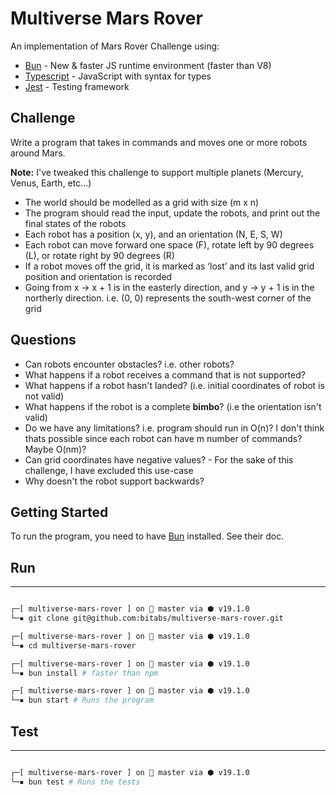 # Multiverse Mars Rover

An implementation of Mars Rover Challenge using:

- [Bun](https://bun.sh) - New & faster JS runtime environment (faster than V8)
- [Typescript](https://www.typescriptlang.org/) - JavaScript with syntax for types
- [Jest](https://jestjs.io/) - Testing framework

## Challenge

Write a program that takes in commands and moves one or more robots around
Mars.

**Note:** I've tweaked this challenge to support multiple planets (Mercury, Venus, Earth, etc...)

- The world should be modelled as a grid with size (m x n)
- The program should read the input, update the robots, and print out the final states of the robots
- Each robot has a position (x, y), and an orientation (N, E, S, W)
- Each robot can move forward one space (F), rotate left by 90 degrees (L), or rotate right by 90 degrees (R)
- If a robot moves off the grid, it is marked as ‘lost’ and its last valid grid position and orientation is recorded
- Going from x -> x + 1 is in the easterly direction, and y -> y + 1 is in the northerly direction. i.e. (0, 0) represents the south-west corner of the grid

## Questions

- Can robots encounter obstacles? i.e. other robots?
- What happens if a robot receives a command that is not supported?
- What happens if a robot hasn't landed? (i.e. initial coordinates of robot is not valid)
- What happens if the robot is a complete **bimbo**? (i.e the orientation isn't valid)
- Do we have any limitations? i.e. program should run in O(n)? I don't think thats possible since each robot can have m number of commands? Maybe O(nm)?
- Can grid coordinates have negative values? - For the sake of this challenge, I have excluded this use-case
- Why doesn't the robot support backwards?

## Getting Started

To run the program, you need to have [Bun](https://bun.sh) installed. See their doc.

## Run

---

```sh

┌─[ multiverse-mars-rover ] on  master via ⬢ v19.1.0
└─▪ git clone git@github.com:bitabs/multiverse-mars-rover.git

┌─[ multiverse-mars-rover ] on  master via ⬢ v19.1.0
└─▪ cd multiverse-mars-rover

┌─[ multiverse-mars-rover ] on  master via ⬢ v19.1.0
└─▪ bun install # faster than npm

┌─[ multiverse-mars-rover ] on  master via ⬢ v19.1.0
└─▪ bun start # Runs the program

```

## Test

---

```sh

┌─[ multiverse-mars-rover ] on  master via ⬢ v19.1.0
└─▪ bun test # Runs the tests

```
